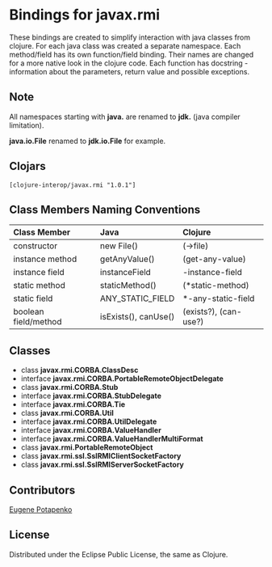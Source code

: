 # Bindings for javax.rmi

These bindings are created to simplify interaction with java classes from clojure.
For each java class was created a separate namespace.
Each method/field has its own function/field binding.
Their names are changed for a more native look in the clojure code. Each function has docstring - information about the parameters, return value and possible exceptions.

## Note

All namespaces starting with **java.** are renamed to **jdk.** (java compiler limitation). 

**java.io.File** renamed to **jdk.io.File** for example. 




## Clojars

```
[clojure-interop/javax.rmi "1.0.1"]
```

## Class Members Naming Conventions

| Class Member | Java | Clojure |
|:--|:--|:--|
| constructor | new File() | (->file) |
| instance method | getAnyValue() | (get-any-value) |
| instance field | instanceField | -instance-field |
| static method | staticMethod() | (*static-method) |
| static field | ANY_STATIC_FIELD | *-any-static-field |
| boolean field/method | isExists(), canUse() | (exists?), (can-use?) |

## Classes

- class **javax.rmi.CORBA.ClassDesc**
- interface **javax.rmi.CORBA.PortableRemoteObjectDelegate**
- class **javax.rmi.CORBA.Stub**
- interface **javax.rmi.CORBA.StubDelegate**
- interface **javax.rmi.CORBA.Tie**
- class **javax.rmi.CORBA.Util**
- interface **javax.rmi.CORBA.UtilDelegate**
- interface **javax.rmi.CORBA.ValueHandler**
- interface **javax.rmi.CORBA.ValueHandlerMultiFormat**
- class **javax.rmi.PortableRemoteObject**
- class **javax.rmi.ssl.SslRMIClientSocketFactory**
- class **javax.rmi.ssl.SslRMIServerSocketFactory**

## Contributors

[Eugene Potapenko](https://github.com/potapenko/)

## License

Distributed under the Eclipse Public License, the same as Clojure.
